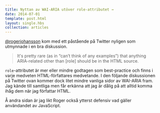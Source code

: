 ```yaml
---
title: Nyttan av WAI-ARIA utöver role-attributet →
date: 2014-07-01
template: post.html
layout: single.hbs
collection: articles
---
```

[@rogerjohansson][1] kom med ett påstående på Twitter nyligen som utmynnade i en bra diskussion.

> It's pretty rare (as in “can’t think of any examples”) that anything ARIA-related other than [role] should be in the HTML source.

`role`-attributet är mer eller mindre godtagen som best-practice och finns i varje medveten HTML-författares medvetande. I den följande diskussionen på Twitter ovan kommer dock litet mindre vanliga sidor av WAI-ARIA fram. Jag kände till samtliga men får erkänna att jag är dålig på att alltid komma ihåg dem när jag författar HTML.

Å andra sidan är jag likt Roger också ytterst defensiv vad gäller användandet av JavaScript. 

[1]: https://twitter.com/rogerjohansson/status/480373305523068928